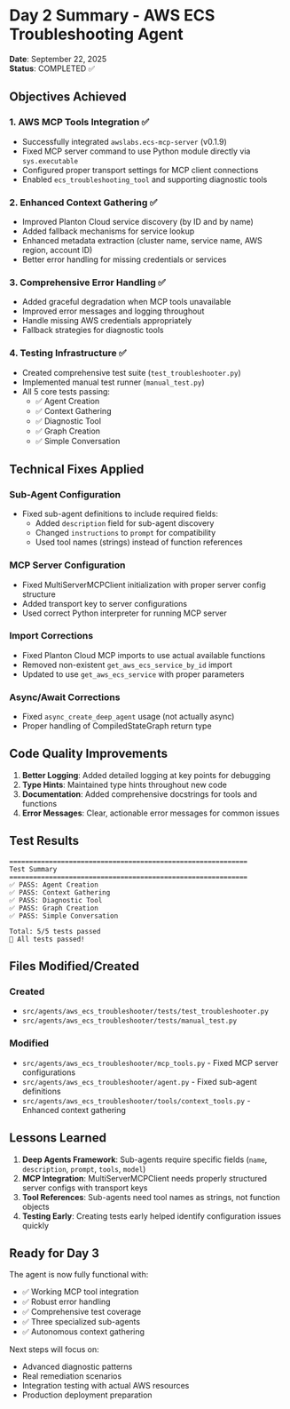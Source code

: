 # Day 2 Summary - AWS ECS Troubleshooting Agent

**Date**: September 22, 2025  
**Status**: COMPLETED ✅

## Objectives Achieved

### 1. AWS MCP Tools Integration ✅
- Successfully integrated `awslabs.ecs-mcp-server` (v0.1.9)
- Fixed MCP server command to use Python module directly via `sys.executable`
- Configured proper transport settings for MCP client connections
- Enabled `ecs_troubleshooting_tool` and supporting diagnostic tools

### 2. Enhanced Context Gathering ✅
- Improved Planton Cloud service discovery (by ID and by name)
- Added fallback mechanisms for service lookup
- Enhanced metadata extraction (cluster name, service name, AWS region, account ID)
- Better error handling for missing credentials or services

### 3. Comprehensive Error Handling ✅
- Added graceful degradation when MCP tools unavailable
- Improved error messages and logging throughout
- Handle missing AWS credentials appropriately
- Fallback strategies for diagnostic tools

### 4. Testing Infrastructure ✅
- Created comprehensive test suite (`test_troubleshooter.py`)
- Implemented manual test runner (`manual_test.py`)
- All 5 core tests passing:
  - ✅ Agent Creation
  - ✅ Context Gathering
  - ✅ Diagnostic Tool
  - ✅ Graph Creation
  - ✅ Simple Conversation

## Technical Fixes Applied

### Sub-Agent Configuration
- Fixed sub-agent definitions to include required fields:
  - Added `description` field for sub-agent discovery
  - Changed `instructions` to `prompt` for compatibility
  - Used tool names (strings) instead of function references

### MCP Server Configuration
- Fixed MultiServerMCPClient initialization with proper server config structure
- Added transport key to server configurations
- Used correct Python interpreter for running MCP server

### Import Corrections
- Fixed Planton Cloud MCP imports to use actual available functions
- Removed non-existent `get_aws_ecs_service_by_id` import
- Updated to use `get_aws_ecs_service` with proper parameters

### Async/Await Corrections
- Fixed `async_create_deep_agent` usage (not actually async)
- Proper handling of CompiledStateGraph return type

## Code Quality Improvements

1. **Better Logging**: Added detailed logging at key points for debugging
2. **Type Hints**: Maintained type hints throughout new code
3. **Documentation**: Added comprehensive docstrings for tools and functions
4. **Error Messages**: Clear, actionable error messages for common issues

## Test Results

```
============================================================
Test Summary
============================================================
✅ PASS: Agent Creation
✅ PASS: Context Gathering
✅ PASS: Diagnostic Tool
✅ PASS: Graph Creation
✅ PASS: Simple Conversation

Total: 5/5 tests passed
🎉 All tests passed!
```

## Files Modified/Created

### Created
- `src/agents/aws_ecs_troubleshooter/tests/test_troubleshooter.py`
- `src/agents/aws_ecs_troubleshooter/tests/manual_test.py`

### Modified
- `src/agents/aws_ecs_troubleshooter/mcp_tools.py` - Fixed MCP server configurations
- `src/agents/aws_ecs_troubleshooter/agent.py` - Fixed sub-agent definitions
- `src/agents/aws_ecs_troubleshooter/tools/context_tools.py` - Enhanced context gathering

## Lessons Learned

1. **Deep Agents Framework**: Sub-agents require specific fields (`name`, `description`, `prompt`, `tools`, `model`)
2. **MCP Integration**: MultiServerMCPClient needs properly structured server configs with transport keys
3. **Tool References**: Sub-agents need tool names as strings, not function objects
4. **Testing Early**: Creating tests early helped identify configuration issues quickly

## Ready for Day 3

The agent is now fully functional with:
- ✅ Working MCP tool integration
- ✅ Robust error handling
- ✅ Comprehensive test coverage
- ✅ Three specialized sub-agents
- ✅ Autonomous context gathering

Next steps will focus on:
- Advanced diagnostic patterns
- Real remediation scenarios
- Integration testing with actual AWS resources
- Production deployment preparation

